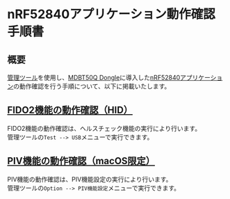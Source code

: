 # nRF52840アプリケーション動作確認手順書

## 概要

[管理ツール](../../../MaintenanceTool/README.md)を使用し、[MDBT50Q Dongle](../../../FIDO2Device/MDBT50Q_Dongle/README.md)に導入した[nRF52840アプリケーション](../../../nRF52840_app/firmwares/secure_device_app)の動作確認を行う手順について、以下に掲載いたします。

## [FIDO2機能の動作確認（HID）](../../../nRF52840_app/firmwares/secure_device_app/TESTAPPHID.md)

FIDO2機能の動作確認は、ヘルスチェック機能の実行により行います。<br>
管理ツールの`Test --> USB`メニューで実行できます。

## [PIV機能の動作確認（macOS限定）](../../../nRF52840_app/firmwares/secure_device_app/TESTAPPCCID.md)

PIV機能の動作確認は、PIV機能設定の実行により行います。<br>
管理ツールの`Option --> PIV機能設定`メニューで実行できます。
